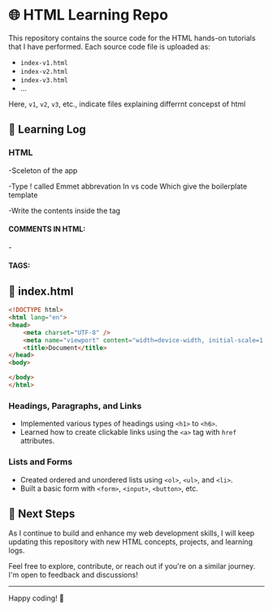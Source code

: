  
# 🌐 HTML Learning Repo

This repository contains the source code for the HTML hands-on tutorials that I have performed. Each source code file is uploaded as:  

- `index-v1.html`  
- `index-v2.html`  
- `index-v3.html`  
- ...  

Here, `v1`, `v2`, `v3`, etc., indicate files explaining differrnt concepst of html

## 📘 Learning Log

###  HTML 
-Sceleton of the app 

-Type !  called Emmet abbrevation In vs code  Which give the boilerplate template

-Write the contents inside the <body> </body> tag 

#### COMMENTS IN HTML:
-<!-- this is the line to be commented -->    

#### TAGS:



## 📄 index.html

```html
<!DOCTYPE html>
<html lang="en">
<head>
    <meta charset="UTF-8" />
    <meta name="viewport" content="width=device-width, initial-scale=1.0" />
    <title>Document</title>
</head>
<body>

</body>
</html>
``` 

### Headings, Paragraphs, and Links
- Implemented various types of headings using `<h1>` to `<h6>`.
- Learned how to create clickable links using the `<a>` tag with `href` attributes.

### Lists and Forms
- Created ordered and unordered lists using `<ol>`, `<ul>`, and `<li>`.
- Built a basic form with `<form>`, `<input>`, `<button>`, etc.

## 🚀 Next Steps

As I continue to build and enhance my web development skills, I will keep updating this repository with new HTML concepts, projects, and learning logs.

Feel free to explore, contribute, or reach out if you're on a similar journey. I'm open to feedback and discussions!

---

Happy coding! 🌱

